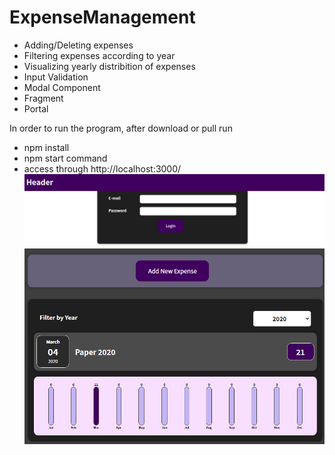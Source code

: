 # ExpenseManagement

- Adding/Deleting expenses 
- Filtering expenses according to year
- Visualizing yearly distribition of expenses
- Input Validation
- Modal Component
- Fragment
- Portal

In order to run the program, after download or pull run 
- npm install 
- npm start command 
- access through http://localhost:3000/
![Image](https://github.com/umutguder/ExpenseManagement/blob/master/Login.PNG)
![Image](https://github.com/umutguder/ExpenseManagement/blob/master/Screen.PNG)






